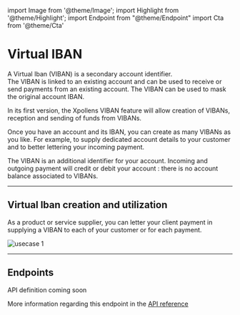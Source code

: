 import Image from '@theme/Image';
import Highlight from '@theme/Highlight';
import Endpoint from "@theme/Endpoint"
import Cta from '@theme/Cta'

# Virtual IBAN

A Virtual Iban (VIBAN) is a secondary account identifier.  
The VIBAN is linked to an existing account and can be used to receive or send payments from an existing account. 
The VIBAN can be used to mask the original account IBAN.

In its first version, the Xpollens VIBAN feature will allow creation of VIBANs, reception and sending of funds from VIBANs.

<Highlight>

Once you have an account and its IBAN, you can create as many VIBANs as you like. 
For example, to supply dedicated account details to your customer and to better lettering your incoming payment. 

</Highlight>

<Highlight type="tip">

The VIBAN is an additional identifier for your account. Incoming and outgoing payment will credit or debit your account : there is no account balance associated to VIBANs. 

</Highlight>

---
## Virtual Iban creation and utilization

As a product or service supplier, you can letter your client payment in supplying a VIBAN to each of your customer or for each payment.

<Image src="docs/Account-Virtual-Iban.png" alt="usecase 1"/>

---

## Endpoints


API definition coming soon

More information regarding this endpoint in the [API reference](/api/Core)

<Cta
  context="doc"
  ui="button"
  link="/api/Core"
  label="Try it out"
/>
